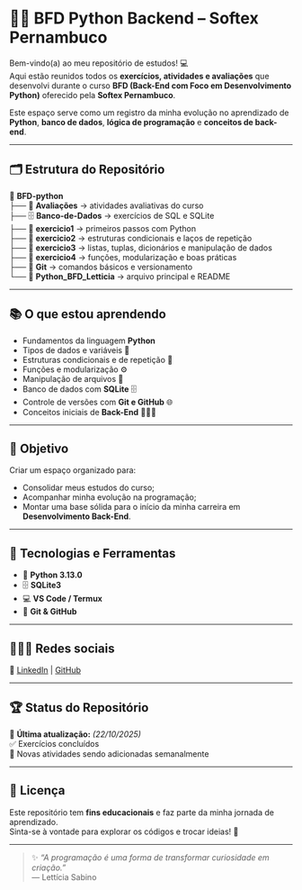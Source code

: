 # 🐍✨ BFD Python Backend – Softex Pernambuco

Bem-vindo(a) ao meu repositório de estudos! 💻  
Aqui estão reunidos todos os **exercícios, atividades e avaliações** que desenvolvi durante o curso **BFD (Back-End com Foco em Desenvolvimento Python)** oferecido pela **Softex Pernambuco**.

Este espaço serve como um registro da minha evolução no aprendizado de **Python**, **banco de dados**, **lógica de programação** e **conceitos de back-end**.

---

## 🗂 Estrutura do Repositório

📁 **BFD-python**  
├── 🧾 **Avaliações** → atividades avaliativas do curso  
├── 🗄️ **Banco-de-Dados** → exercícios de SQL e SQLite  
├── 🐣 **exercicio1** → primeiros passos com Python  
├── 🧩 **exercicio2** → estruturas condicionais e laços de repetição  
├── 🧠 **exercicio3** → listas, tuplas, dicionários e manipulação de dados  
├── 🧰 **exercicio4** → funções, modularização e boas práticas  
├── 🌿 **Git** → comandos básicos e versionamento  
└── 📘 **Python_BFD_Letticia** → arquivo principal e README  

---

## 📚 O que estou aprendendo

- Fundamentos da linguagem **Python**
- Tipos de dados e variáveis 🧮  
- Estruturas condicionais e de repetição 🔁  
- Funções e modularização ⚙️  
- Manipulação de arquivos 📂  
- Banco de dados com **SQLite** 🗄️  
- Controle de versões com **Git e GitHub** 🌐  
- Conceitos iniciais de **Back-End** 🧑🏽‍💻  

---

## 🎯 Objetivo

Criar um espaço organizado para:
- Consolidar meus estudos do curso;  
- Acompanhar minha evolução na programação;  
- Montar uma base sólida para o início da minha carreira em **Desenvolvimento Back-End**.  

---

## 🧠 Tecnologias e Ferramentas

- 🐍 **Python 3.13.0**  
- 🗄️ **SQLite3**  
- 💻 **VS Code / Termux**  
- 🌿 **Git & GitHub**

---

## 👩🏽‍💻 Redes sociais

🔗 [LinkedIn](https://www.linkedin.com/in/letticiasabino) | [GitHub](https://github.com/letticiasabino)

---

## 🏆 Status do Repositório

📅 **Última atualização:** _(22/10/2025)_  
✅ Exercícios concluídos  
🚧 Novas atividades sendo adicionadas semanalmente  

---

## 📜 Licença

Este repositório tem **fins educacionais** e faz parte da minha jornada de aprendizado.  
Sinta-se à vontade para explorar os códigos e trocar ideias! 🤝  

---

> ✨ *“A programação é uma forma de transformar curiosidade em criação.”*  
> — Lettícia Sabino